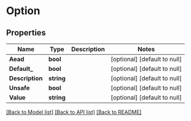 # Option

## Properties
Name | Type | Description | Notes
------------ | ------------- | ------------- | -------------
**Aead** | **bool** |  | [optional] [default to null]
**Default_** | **bool** |  | [optional] [default to null]
**Description** | **string** |  | [optional] [default to null]
**Unsafe** | **bool** |  | [optional] [default to null]
**Value** | **string** |  | [optional] [default to null]

[[Back to Model list]](../README.md#documentation-for-models) [[Back to API list]](../README.md#documentation-for-api-endpoints) [[Back to README]](../README.md)


